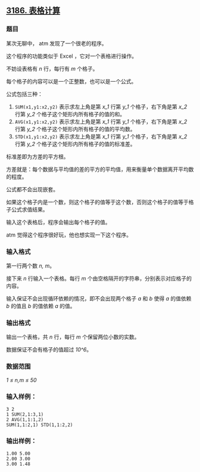## [3186. 表格计算](https://www.acwing.com/problem/content/3189/)

### 题目

某次无聊中， atm 发现了一个很老的程序。

这个程序的功能类似于 Excel ，它对一个表格进行操作。

不妨设表格有 *n* 行，每行有 *m* 个格子。

每个格子的内容可以是一个正整数，也可以是一个公式。

公式包括三种：

1. `SUM(x1,y1:x2,y2)` 表示求左上角是第 *x_1* 行第 *y_1* 个格子，右下角是第 *x_2* 行第 *y_2* 个格子这个矩形内所有格子的值的和。
2. `AVG(x1,y1:x2,y2)` 表示求左上角是第 *x_1* 行第 *y_1* 个格子，右下角是第 *x_2* 行第 *y_2* 个格子这个矩形内所有格子的值的平均数。
3. `STD(x1,y1:x2,y2)` 表示求左上角是第 *x_1* 行第 *y_1* 个格子，右下角是第 *x_2* 行第 *y_2* 个格子这个矩形内所有格子的值的标准差。

标准差即为方差的平方根。

方差就是：每个数据与平均值的差的平方的平均值，用来衡量单个数据离开平均数的程度。

公式都不会出现嵌套。

如果这个格子内是一个数，则这个格子的值等于这个数，否则这个格子的值等于格子公式求值结果。

输入这个表格后，程序会输出每个格子的值。

atm 觉得这个程序很好玩，他也想实现一下这个程序。

### 输入格式

第一行两个数 *n, m*。

接下来 *n* 行输入一个表格。每行 *m* 个由空格隔开的字符串，分别表示对应格子的内容。

输入保证不会出现循环依赖的情况，即不会出现两个格子 *a* 和 *b* 使得 *a* 的值依赖 *b* 的值且 *b* 的值依赖 *a* 的值。

### 输出格式

输出一个表格，共 *n* 行，每行 *m* 个保留两位小数的实数。

数据保证不会有格子的值超过 *10^6*。

### 数据范围

*1 ≤ n,m ≤ 50*

### 输入样例：

```
3 2
1 SUM(2,1:3,1)
2 AVG(1,1:1,2)
SUM(1,1:2,1) STD(1,1:2,2)
```

### 输出样例：

```
1.00 5.00
2.00 3.00
3.00 1.48
```

